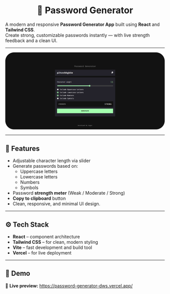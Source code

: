 # <div align="center">🔐 Password Generator</div>

A modern and responsive **Password Generator App** built using **React** and **Tailwind CSS**.  
Create strong, customizable passwords instantly — with live strength feedback and a clean UI.

---

<p align="center">
  <img src="./src/assets/app-preview.png" alt="Password Generator Preview" width="600">
</p>

---

## 🧩 Features

- Adjustable character length via slider  
- Generate passwords based on:
  - Uppercase letters  
  - Lowercase letters  
  - Numbers  
  - Symbols  
- Password **strength meter** (Weak / Moderate / Strong)  
- **Copy to clipboard** button  
- Clean, responsive, and minimal UI design.

---

## ⚙️ Tech Stack

- **React** – component architecture  
- **Tailwind CSS** – for clean, modern styling  
- **Vite** – fast development and build tool    
- **Vercel** – for live deployment

---

## 🚀 Demo
🔗 **Live preview:** https://password-generator-dws.vercel.app/